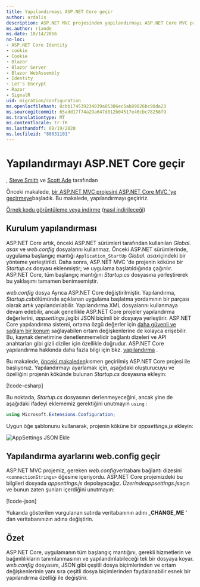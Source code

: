```yaml
---
title: Yapılandırmayı ASP.NET Core geçir
author: ardalis
description: ASP.NET MVC projesinden yapılandırmayı ASP.NET Core MVC projesine geçirmeyi öğrenin.
ms.author: riande
ms.date: 10/14/2016
no-loc:
- ASP.NET Core Identity
- cookie
- Cookie
- Blazor
- Blazor Server
- Blazor WebAssembly
- Identity
- Let's Encrypt
- Razor
- SignalR
uid: migration/configuration
ms.openlocfilehash: 8cbb174539234039a05306ec5ab89026bc90da23
ms.sourcegitcommit: 65add17f74a29a647d812b04517e46cbc78258f9
ms.translationtype: MT
ms.contentlocale: tr-TR
ms.lasthandoff: 08/19/2020
ms.locfileid: "88631101"
---
```

# <a name="migrate-configuration-to-aspnet-core"></a>Yapılandırmayı ASP.NET Core geçir

, [Steve Smith](https://ardalis.com/) ve [Scott Ade](https://scottaddie.com) tarafından

Önceki makalede, [bir ASP.NET MVC projesini ASP.NET Core MVC 'ye geçirmeye](xref:migration/mvc)başladık. Bu makalede, yapılandırmayı geçiririz.

[Örnek kodu görüntüleme veya indirme](https://github.com/dotnet/AspNetCore.Docs/tree/master/aspnetcore/migration/configuration/samples) ([nasıl indirileceği](xref:index#how-to-download-a-sample))

## <a name="setup-configuration"></a>Kurulum yapılandırması

ASP.NET Core artık, önceki ASP.NET sürümleri tarafından kullanılan *Global. asax* ve *web.config* dosyalarını kullanmaz. Önceki ASP.NET sürümlerinde, uygulama başlangıç mantığı `Application_StartUp` *Global. asax*içindeki bir yönteme yerleştirildi. Daha sonra, ASP.NET MVC 'de projenin köküne bir *Startup.cs* dosyası eklenmiştir; ve uygulama başlatıldığında çağırılır. ASP.NET Core, tüm başlangıç mantığını *Startup.cs* dosyasına yerleştirerek bu yaklaşımı tamamen benimsemiştir.

*web.config* dosya Ayrıca ASP.NET Core değiştirilmiştir. Yapılandırma, *Startup.cs*bölümünde açıklanan uygulama başlatma yordamının bir parçası olarak artık yapılandırılabilir. Yapılandırma XML dosyalarını kullanmaya devam edebilir, ancak genellikle ASP.NET Core projeler yapılandırma değerlerini, *appsettings.js*gibi JSON biçimli bir dosyaya yerleştirir. ASP.NET Core yapılandırma sistemi, ortama özgü değerler için [daha güvenli ve sağlam bir konum](xref:security/app-secrets) sağlayabilen ortam değişkenlerine de kolayca erişebilir. Bu, kaynak denetimine denetlenmemelidir bağlantı dizeleri ve API anahtarları gibi gizli diziler için özellikle doğrudur. ASP.NET Core yapılandırma hakkında daha fazla bilgi için bkz. [yapılandırma](xref:fundamentals/configuration/index) .

Bu makalede, [önceki makaleden](xref:migration/mvc)kısmen geçirilmiş ASP.NET Core projesi ile başlıyoruz. Yapılandırmayı ayarlamak için, aşağıdaki oluşturucuyu ve özelliğini projenin kökünde bulunan *Startup.cs* dosyasına ekleyin:

[!code-csharp[](configuration/samples/WebApp1/src/WebApp1/Startup.cs?range=11-16)]

Bu noktada, *Startup.cs* dosyasının derlenmeyeceğini, ancak yine de aşağıdaki ifadeyi eklememiz gerektiğini unutmayın `using` :

```csharp
using Microsoft.Extensions.Configuration;
```

Uygun öğe şablonunu kullanarak, projenin köküne bir *appsettings.js* ekleyin:

![AppSettings JSON Ekle](configuration/_static/add-appsettings-json.png)

## <a name="migrate-configuration-settings-from-webconfig"></a>Yapılandırma ayarlarını web.config geçir

ASP.NET MVC projemiz, gereken *web.config*veritabanı bağlantı dizesini `<connectionStrings>` öğesine içeriyordu. ASP.NET Core projemizdeki bu bilgileri dosyada *appsettings.js* depolayacağız. *Üzerindeappsettings.js*açın ve bunun zaten şunları içerdiğini unutmayın:

[!code-json[](../migration/configuration/samples/WebApp1/src/WebApp1/appsettings.json?highlight=4)]

Yukarıda gösterilen vurgulanan satırda veritabanının adını **_CHANGE_ME** ' dan veritabanınızın adına değiştirin.

## <a name="summary"></a>Özet

ASP.NET Core, uygulamanın tüm başlangıç mantığını, gerekli hizmetlerin ve bağımlılıkların tanımlanmasının ve yapılandırılabileceği tek bir dosyaya koyar. *web.config* dosyasını, JSON gibi çeşitli dosya biçimlerinden ve ortam değişkenlerinin yanı sıra çeşitli dosya biçimlerinden faydalanabilir esnek bir yapılandırma özelliği ile değiştirir.
